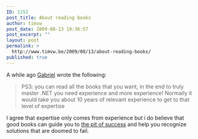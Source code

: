```yaml
---
ID: 1151
post_title: About reading books
author: timvw
post_date: 2009-08-13 19:36:57
post_excerpt: ""
layout: post
permalink: >
  http://www.timvw.be/2009/08/13/about-reading-books/
published: true
---
```

<p>A while ago <a href="http://gabriel.lozano-moran.name/blog/PermaLink,guid,1fbcd60c-0b3e-40c2-a0e1-3f61e4f81fab.aspx">Gabriel</a> wrote the following:</p>

<blockquote>PS3: you can read all the books that you want, in the end to truly master .NET you need experience and more experience! Normally it would take you about 10 years of relevant experience to get to that level of expertise
</blockquote>

<p>I agree that expertise only comes from experience but i do believe that good books can guide you to <a href="http://blogs.msdn.com/brada/archive/2003/10/02/50420.aspx">the pit of success</a> and help you recognize solutions that are doomed to fail.</p>